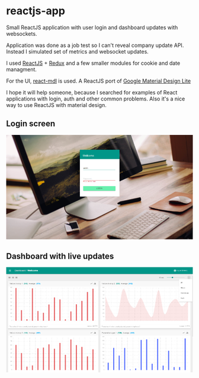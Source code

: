 # reactjs-app
Small ReactJS application with user login and dashboard updates with websockets.

Application was done as a job test so I can't reveal company update API. 
Instead I simulated set of metrics and websocket updates.

I used [ReactJS](https://github.com/facebook/react) + [Redux](https://github.com/reactjs/redux) 
and a few smaller modules for cookie and date managment.

For the UI, [react-mdl](https://github.com/tleunen/react-mdl) is used. A ReactJS
port of [Google Material Design Lite](http://www.getmdl.io/)

I hope it will help someone, because I searched for examples of React applications
with login, auth and other common problems.
Also it's a nice way to use ReactJS with material design.


## Login screen
![alt tag](https://raw.githubusercontent.com/sgoran/reactjs-app/master/src/resources/images/1.png)


## Dashboard with live updates
![alt tag](https://raw.githubusercontent.com/sgoran/reactjs-app/master/src/resources/images/2.png)
